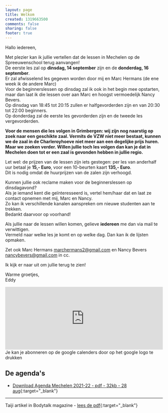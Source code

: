 ```yaml
---
layout: page
title: Welkom
created: 1319663500
comments: false
sharing: false  
footer: true
---
```


Hallo iedereen,

Met plezier kan ik jullie vertellen dat de lessen in Mechelen op de Spreeuwenschool terug aanvangen!  
De eerste les zal op **dinsdag, 14 september** zijn en de **donderdag, 16 september**.  
Er zal afwisselend les gegeven worden door mij en Marc Hermans (de ene week ik de andere Marc)  
Voor de beginnerslessen op dinsdag zal ik ook in het begin mee opstarten, maar dan laat ik die lessen over aan Marc en hoogst vermoedelijk Nancy Bevers.  
Op dinsdag van 18:45 tot 20:15 zullen er halfgevorderden zijn en van 20:30 tot 22:00 beginners.  
Op donderdag zal de eerste les gevorderden zijn en de tweede les vergevorderden.  
  
**Voor de mensen die les volgen in Grimbergen: wij zijn nog naarstig op zoek naar een geschikte zaal. Vermits de VZW niet meer bestaat, kunnen we de zaal in de Charleroyhoeve niet meer aan een degelijke prijs huren. Maar we zoeken verder. Willen jullie toch les volgen dan kan je dat in Mechelen doen tot er een zaal is gevonden hebben in jullie regio.** 

Let wel: de prijzen van de lessen zijn iets gestegen: per les van anderhalf uur betaal je **15,- Euro**, voor een 10-beurten kaart **135,- Euro**.  
Dit is nodig omdat de huurprijzen van de zalen zijn verhoogd.  

Kunnen jullie ook reclame maken voor de beginnerslessen op dinsdagavond?  
Als je iemand kent die geïnteresseerd is, vertel hem/haar dat en laat ze contact opnemen met mij, Marc en Nancy.  
Zo kan ik verschillende kanalen aanspreken om nieuwe studenten aan te trekken.   
Bedankt daarvoor op voorhand!  
  
Als jullie naar de lessen willen komen, gelieve **iedereen** me dan via mail te verwittigen.  
Vermeld naar welke les je komt en op welke dag. Dan kan ik de lijsten opmaken.  
   
Zet ook Marc Hermans marchermans2@gmail.com en Nancy Bevers nancybevers@gmail.com in cc.  
  
Ik kijk er naar uit om jullie terug te zien!  
  
Warme groetjes,  
Eddy  
 
<iframe src="https://calendar.google.com/calendar/embed?showTitle=0&amp;showNav=0&amp;showDate=0&amp;showPrint=0&amp;showTabs=0&amp;showCalendars=0&amp;showTz=0&amp;mode=AGENDA&amp;height=200&amp;wkst=2&amp;hl=nl&amp;bgcolor=%23FFFFFF&amp;src=eddypresent.website%40gmail.com&amp;color=%232F6309&amp;src=bnt52stornmaupomm1p01afrt0%40group.calendar.google.com&amp;color=%23125A12&amp;src=sv4bkhqqsf8snmhcjmhj8hqma4%40group.calendar.google.com&amp;color=%235F6B02&amp;ctz=Europe%2FBrussels" style="border-width:0" width="100%" height="200" frameborder="0" scrolling="no"></iframe>
Je kan je abonneren op de google calenders door op het google logo te drukken
  


## De agenda's

* [Download Agenda Mechelen 2021-22 - pdf - 32kb - 28 aug](/flyers/Mechelen_2021-22.pdf){:target="_blank"}  
<!-- * [Download Agenda Grimbergen 2020-21 - pdf - 47kb - 1 sep](/flyers/Grimbergen_2020-21.pdf){:target="_blank"}   -->


---
Taiji artikel in Bodytalk magazine - [lees de pdf](/flyers/TaiChi_voor_lichaam_en_geest_bodytalk.PDF){:target="_blank"} 
